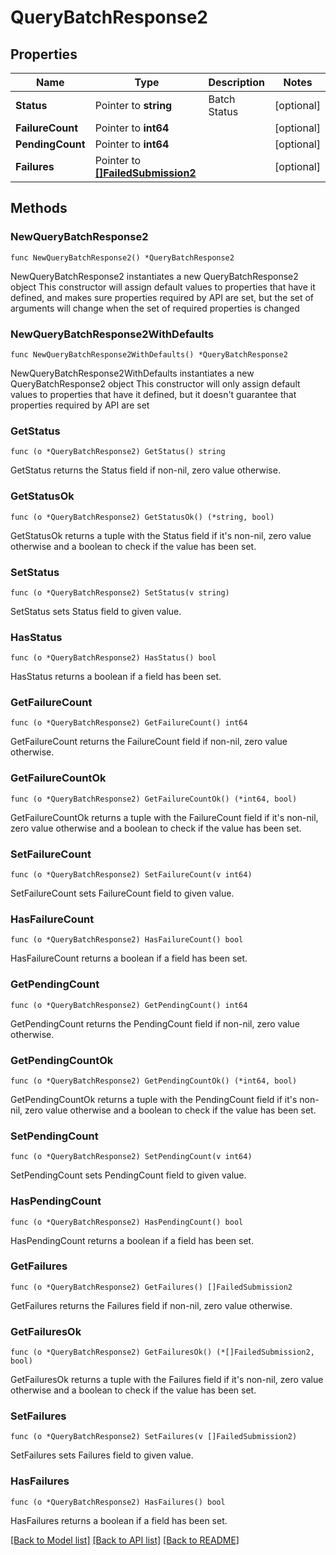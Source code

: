 # QueryBatchResponse2

## Properties

Name | Type | Description | Notes
------------ | ------------- | ------------- | -------------
**Status** | Pointer to **string** | Batch Status | [optional] 
**FailureCount** | Pointer to **int64** |  | [optional] 
**PendingCount** | Pointer to **int64** |  | [optional] 
**Failures** | Pointer to [**[]FailedSubmission2**](FailedSubmission2.md) |  | [optional] 

## Methods

### NewQueryBatchResponse2

`func NewQueryBatchResponse2() *QueryBatchResponse2`

NewQueryBatchResponse2 instantiates a new QueryBatchResponse2 object
This constructor will assign default values to properties that have it defined,
and makes sure properties required by API are set, but the set of arguments
will change when the set of required properties is changed

### NewQueryBatchResponse2WithDefaults

`func NewQueryBatchResponse2WithDefaults() *QueryBatchResponse2`

NewQueryBatchResponse2WithDefaults instantiates a new QueryBatchResponse2 object
This constructor will only assign default values to properties that have it defined,
but it doesn't guarantee that properties required by API are set

### GetStatus

`func (o *QueryBatchResponse2) GetStatus() string`

GetStatus returns the Status field if non-nil, zero value otherwise.

### GetStatusOk

`func (o *QueryBatchResponse2) GetStatusOk() (*string, bool)`

GetStatusOk returns a tuple with the Status field if it's non-nil, zero value otherwise
and a boolean to check if the value has been set.

### SetStatus

`func (o *QueryBatchResponse2) SetStatus(v string)`

SetStatus sets Status field to given value.

### HasStatus

`func (o *QueryBatchResponse2) HasStatus() bool`

HasStatus returns a boolean if a field has been set.

### GetFailureCount

`func (o *QueryBatchResponse2) GetFailureCount() int64`

GetFailureCount returns the FailureCount field if non-nil, zero value otherwise.

### GetFailureCountOk

`func (o *QueryBatchResponse2) GetFailureCountOk() (*int64, bool)`

GetFailureCountOk returns a tuple with the FailureCount field if it's non-nil, zero value otherwise
and a boolean to check if the value has been set.

### SetFailureCount

`func (o *QueryBatchResponse2) SetFailureCount(v int64)`

SetFailureCount sets FailureCount field to given value.

### HasFailureCount

`func (o *QueryBatchResponse2) HasFailureCount() bool`

HasFailureCount returns a boolean if a field has been set.

### GetPendingCount

`func (o *QueryBatchResponse2) GetPendingCount() int64`

GetPendingCount returns the PendingCount field if non-nil, zero value otherwise.

### GetPendingCountOk

`func (o *QueryBatchResponse2) GetPendingCountOk() (*int64, bool)`

GetPendingCountOk returns a tuple with the PendingCount field if it's non-nil, zero value otherwise
and a boolean to check if the value has been set.

### SetPendingCount

`func (o *QueryBatchResponse2) SetPendingCount(v int64)`

SetPendingCount sets PendingCount field to given value.

### HasPendingCount

`func (o *QueryBatchResponse2) HasPendingCount() bool`

HasPendingCount returns a boolean if a field has been set.

### GetFailures

`func (o *QueryBatchResponse2) GetFailures() []FailedSubmission2`

GetFailures returns the Failures field if non-nil, zero value otherwise.

### GetFailuresOk

`func (o *QueryBatchResponse2) GetFailuresOk() (*[]FailedSubmission2, bool)`

GetFailuresOk returns a tuple with the Failures field if it's non-nil, zero value otherwise
and a boolean to check if the value has been set.

### SetFailures

`func (o *QueryBatchResponse2) SetFailures(v []FailedSubmission2)`

SetFailures sets Failures field to given value.

### HasFailures

`func (o *QueryBatchResponse2) HasFailures() bool`

HasFailures returns a boolean if a field has been set.


[[Back to Model list]](../README.md#documentation-for-models) [[Back to API list]](../README.md#documentation-for-api-endpoints) [[Back to README]](../README.md)


